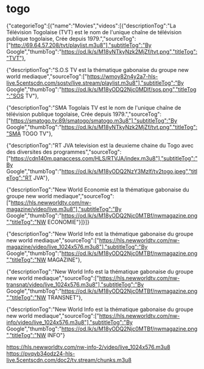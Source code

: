 # togo
{"categorieTog":[{"name":"Movies","videos":[{"descriptionTog":"La Télévision Togolaise (TVT) est le nom de l'unique chaîne de télévision publique togolaise, Crée depuis 1979.","sourceTog":["http://69.64.57.208/tvt/playlist.m3u8"],"subtitleTog":"By Google","thumbTog":"https://od.lk/s/M18yNTkyNzk2MjZf/tvt.png","titleTog":"TVT"},

{"descriptionTog":"S.O.S TV est la thématique gabonaise du groupe new world mediaque","sourceTog":["https://wmoy82n4y2a7-hls-live.5centscdn.com/sostv/live.stream/playlist.m3u8"],"subtitleTog":"By Google","thumbTog":"https://od.lk/s/M18yODQ2Njc0MDlf/sos.png","titleTog":"SOS TV"},

{"descriptionTog":"SMA Togolais TV est le nom de l'unique chaîne de télévision publique togolaise, Crée depuis 1979.","sourceTog":["https://smatogo.tv:89/smatogo/smatogo.m3u8"],"subtitleTog":"By Google","thumbTog":"https://od.lk/s/M18yNTkyNzk2MjZf/tvt.png","titleTog":"SMA TOGO TV"},

{"descriptionTog":"RT JVA television est la deuxieme chaine du Togo avec des diversites des programmes","sourceTog":["https://cdn140m.panaccess.com/HLS/RTVJA/index.m3u8"],"subtitleTog":"By Google","thumbTog":"https://od.lk/s/M18yODQ2NzY3Mzlf/tv2togo.jpeg","titleTog":"RT JVA"},

{"descriptionTog":"New World Economie est la thématique gabonaise du groupe new world mediaque","sourceTog":["https://hls.newworldtv.com/nw-magazine/video/live.m3u8"],"subtitleTog":"By Google","thumbTog":"https://od.lk/s/M18yODQ2Njc0MTBf/nwmagazine.png","titleTog":"NW ECONOMIE"}]}]}






{"descriptionTog":"New World Info est la thématique gabonaise du groupe new world mediaque","sourceTog":["https://hls.newworldtv.com/nw-magazine/video/live_1024x576.m3u8"],"subtitleTog":"By Google","thumbTog":"https://od.lk/s/M18yODQ2Njc0MTBf/nwmagazine.png","titleTog":"NW MAGAZINE"},

{"descriptionTog":"New World Info est la thématique gabonaise du groupe new world mediaque","sourceTog":["https://hls.newworldtv.com/nw-transnat/video/live_1024x576.m3u8"],"subtitleTog":"By Google","thumbTog":"https://od.lk/s/M18yODQ2Njc0MTBf/nwmagazine.png","titleTog":"NW TRANSNET"},

{"descriptionTog":"New World Info est la thématique gabonaise du groupe new world mediaque","sourceTog":["https://hls.newworldtv.com/nw-info/video/live_1024x576.m3u8"],"subtitleTog":"By Google","thumbTog":"https://od.lk/s/M18yODQ2Njc0MTBf/nwmagazine.png","titleTog":"NW INFO"}


https://hls.newworldtv.com/nw-info-2/video/live_1024x576.m3u8
https://pvqyb34odz24-hls-live.5centscdn.com/doc2/tv.stream/chunks.m3u8
